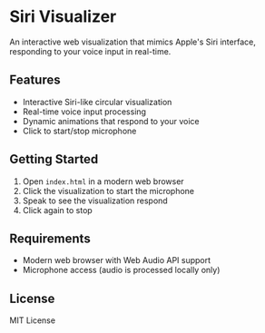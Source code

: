 # Siri Visualizer

An interactive web visualization that mimics Apple's Siri interface, responding to your voice input in real-time.

## Features

- Interactive Siri-like circular visualization
- Real-time voice input processing
- Dynamic animations that respond to your voice
- Click to start/stop microphone

## Getting Started

1. Open `index.html` in a modern web browser
2. Click the visualization to start the microphone
3. Speak to see the visualization respond
4. Click again to stop

## Requirements

- Modern web browser with Web Audio API support
- Microphone access (audio is processed locally only)

## License

MIT License 